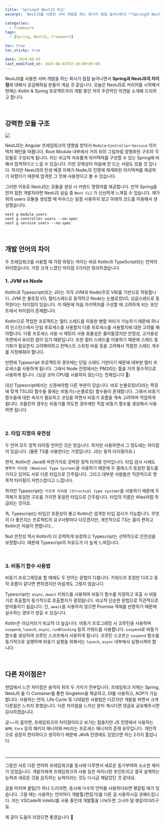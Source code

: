```yaml
---
title: 'Spring과 NestJS 비교'
excerpt: 'NestJS를 사용한 서버 개발을 하는 회사가 점점 늘어나면서 **Spring과 NestJS의 차이점**에 대해서 궁금해하실 분들이 계실 것 같습니다. 오늘은 NestJS로 커리어를 시작해서 현재는 Kotlin & Spring 프로젝트까지 개발 중인 저의 주관적인 의견을 소개해 드리려고 합니다.'

categories:
  - Framework
tags:
  - [Spring, NestJS, Framework]

toc: true
toc_sticky: true

date: 2024-08-03
last_modified_at: 2024-08-03T02:30:00+09:00
---
```


NestJS를 사용한 서버 개발을 하는 회사가 점점 늘어나면서 **Spring과 NestJS의 차이점**에 대해서 궁금해하실 분들이 계실 것 같습니다. 오늘은 NestJS로 커리어를 시작해서 현재는 Kotlin & Spring 프로젝트까지 개발 중인 저의 주관적인 의견을 소개해 드리려고 합니다.

<br>

## 강력한 모듈 구조

![](https://velog.velcdn.com/images/gnlee95/post/47be26c8-1136-4fb5-a1a4-4c6c8144521f/image.png)

NestJS는 Angular 프레임워크의 영향을 받아서 `Module`-`Controller`-`Service` 아키텍처 패턴을 따릅니다. Root Module 내부에서 거의 위의 그림처럼 정형화된 구조의 각 모듈로 구성되게 됩니다. 이는 비교적 자유롭게 아키텍쳐를 구성할 수 있는 Spring에 비해서 엄격하다고 느낄 수 있습니다. 이런 강제성이 마음에 안 드는 사람도 있을 것 입니다. 하지만 NestJS의 탄생 배경 자체가 NodeJS 진영에 체계화된 아키텍쳐를 제공하기 위함이기 때문에 엄격한 그 맛에 사용한다고 볼 수 있습니다.

그러한 이유로 NestJS는 모듈을 생성 시 커맨드 명령어를 제공합니다. 만약 Spring을 먼저 접한 개발자라면 NestJS 실습 중 `Nest CLI` 가 신선하게 느껴질 수 있습니다. 제가 위의 users 모듈을 생성할 때 마우스는 일절 사용하지 않고 아래의 코드를 이용해서 생성했습니다.

```
nest g module users
nest g controller users --no-spec
nest g service users --no-spec
```

<br>

## 개발 언어의 차이

두 프레임워크를 사용할 때 가장 와닿는 차이는 바로 Kotlin과 TypeScript라는 언어의 차이였습니다. 가장 크게 느꼈던 차이점 3가지만 정리하겠습니다.

### 1. JVM vs Node

Kotlin과 Typescript(또는 JS)는 각각 JVM과 Node(주로 V8)를 기반으로 작동합니다.
JVM 은 블로킹 I/O, 멀티스레드로 동작하고 Node는 논블로킹I/O, 싱글스레드로 동작한다는 차이점이 있습니다. 이 때문에 처음 아키텍처를 구상할 때 고려하게 되는 포인트에서 차이점이 존재합니다.

Kotlin으로 작업한 프로젝트는 멀티 스레드를 이용한 병렬 처리가 가능하기 때문에 하나의 인스턴스에서 단일 프로세스를 사용할지 다중 프로세스를 사용할지에 대한 고려를 해야합니다. 다중 프로세스 사용 시 메모리 사용 효율성은 줄어들겠지만 안정성, 고가용성 측면에서 유리한 점이 있기 때문입니다. 또한 멀티 스레드를 이용하기 때문에 스레드 동기화가 필요한지 고려해야하고 컨텍스트 스위칭 비용 등을 고려해서 적절한 스레드 개수를 지정해줘야 합니다.

반면에 Typescript 프로젝트의 경우에는 단일 스레드 기반이기 때문에 대부분 멀티 프로세스를 사용하게 됩니다. 그래서 Node 진영에서는 PM2라는 툴을 거의 필수적으로 사용하게 됩니다. (싱글 코어 CPU를 사용하지 않는다는 전제입니다 🙂)

대신 Typescript에서는 신경써야할 다른 부분이 있습니다. 바로 논블로킹I/O라는 특징에 맞게 TS(JS) 함수들 중에는 비동기(+논블로킹) 함수들이 존재합니다. 그래서 비동기 함수들에 대한 숙지가 필요하고 코딩을 하면서 비동기 흐름을 계속 고려하며 작업하게 됩니다. 코틀린의 경우는 비동기를 의도한 경우에만 직접 비동기 함수를 생성해서 사용하면 됩니다.

<br>

### 2. 타입 지정의 유연성

두 언어 모두 정적 타이핑 언어인 것은 맞습니다. 하지만 사용하면서 그 정도에는 차이점이 있습니다.
(물론 TS를 사용한다는 가정입니다. JS는 동적 타이핑이죠.)

먼저, Kotlin은 Java와 마찬가지로 강력한 정적 타이핑 언어입니다. 타입 검사 시에도 `명목적 타이핑 (Nominal Type System)`을 사용하기 때문에 두 클래스가 동일한 필드를 가지고 있어도 서로 다른 타입으로 간주됩니다. 그리고 대부분 사람들은 직관적으로 명목적 타이핑이 자연스럽다고 느낍니다.

하지만 Typescript는 `구조적 타이핑 (Structual type system)`을 사용하기 때문에 두 객체가 동일한 구조를 가지면 동일한 타입으로 간주됩니다. 타입의 이름은 Alias처럼 취급되는 것이죠.

즉, Typescript는 타입간 호환성이 좋고 Kotlin은 엄격한 타입 검사가 가능합니다. 무엇이 더 좋은지는 프로젝트의 요구사항마다 다르겠지만, 개인적으로 TS는 몸이 편하고 Kotlin은 마음이 편합니다...

Null 안전성 역시 Kotlin이 더 강력하게 보장하고 Typescript는 선택적으로 안전성을 보장합니다. 때문에 Typescript의 자유도가 더 높게 느껴집니다.

<br>

### 3. 비동기 함수 사용법

비동기 프로그래밍을 할 때에도 두 언어는 문법이 다릅니다. 키워드의 호칭만 다르고 동작 흐름이 같다면 편하겠지만 아쉽게도 그렇지 않습니다.

Typescript는 `async`, `await` 키워드를 사용하여 비동기 함수를 지정하고 호출 시 비동기로 호출할지 동기적으로 호출할지가 결정됩니다. 비교적 단순한 문법으로 직관적으로 받아들이기 쉽습니다. 단, `await`을 사용하지 않으면 Promise 객체를 반환하기 때문에 실수하는 경우가 생길 수 있습니다.

Kotlin은 러닝커브가 비교적 더 높습니다. 비동기 프로그래밍 시 코루틴을 사용하며 `suspend`, `launch`, `async`, `runBlocking` 등의 키워드를 사용합니다. `suspend`로 비동기 함수를 생성하여 코루틴 스코프에서 사용하게 됩니다. 코루틴 스코프는 `suspend` 함수를 동기적으로 실행하며 비동기 실행을 위해서는 `launch`, `async` 내부에서 실행시켜야 합니다.

<br>

## 다른 차이점은?

현업에서 느낀 차이점은 솔직히 위의 두 가지가 전부입니다. 프레임워크 자체는 Spring, NestJS 둘 다 Container를 통한 Singleton을 제공하고, DI를 사용하고, AOP가 가능합니다. 사용하는 언어, Life Cycle 및 디테일한 사용법은 다르지만 개발을 하면서 크게 다른점은 느끼지 못했습니다. 다른 차이점을 느끼신 분이 계시다면 댓글로 공유해주시면 감사하겠습니다.

굳~~이 꼽자면, 프레임워크의 차이점이라고 보기는 힘들지만 JS 진영에서 사용하는 `NPM`, `Yarn` 등의 패키지 매니저와 `PM2`라는 프로세스 매니저의 존재 유무입니다. 개인적으로 굉장히 편리하다고 생각하기 때문에 JAVA 진영에도 있었으면 하는 2가지 툴입니다.

<br>

---

그동안 서로 다른 언어와 프레임워크를 동시에 다루면서 새로운 동기부여와 소소한 재미가 있었습니다. 개발자에게 프레임워크의 사용 등은 마이너한 포인트이고 결국 설계하는 능력과 새로운 것을 습득하는 능력이라는 것도 다시금 깨달았던 것 같네요.

글을 마치며 꿀팁(?) 하나 드리자면, 동시에 다수의 언어를 사용하다보면 헷갈릴 때가 있습니다. 그럴 때는 사용하는 언어마다 개발툴(편집기)를 다른 걸 사용하시길 권해드립니다. 저는 VSCode와 IntelliJ를 사용 중인데 개발툴을 나눠두면 그나마 덜 헷갈리더라구요.

제 글이 도움이 되었으면 좋겠습니다 🙂
